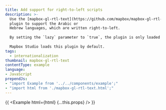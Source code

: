 ```yaml
---
title: Add support for right-to-left scripts
description: >-
  Use the [mapbox-gl-rtl-text](https://github.com/mapbox/mapbox-gl-rtl-text)
  plugin to support the Arabic or
  Hebrew languages, which are written right-to-left.
  
  By setting the `lazy` parameter to `true`, the plugin is only loaded when the map first encounters Hebrew or Arabic text.
  
  Mapbox Studio loads this plugin by default.
tags:
  - internationalization
thumbnail: mapbox-gl-rtl-text
contentType: example
language:
- JavaScript
prependJs:
- "import Example from '../../components/example';"
- "import html from './mapbox-gl-rtl-text.html';"
---
```


{{ <Example html={html} {...this.props} /> }}
